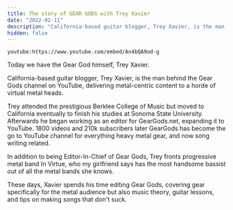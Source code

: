 ```yaml
---
title: The story of GEAR GODS with Trey Xavier
date: "2022-02-11"
description: "California-based guitar blogger, Trey Xavier, is the man behind the Gear Gods channel on YouTube, delivering metal-centric content to a horde of virtual metal heads."
hidden: false
---
```


`youtube:https://www.youtube.com/embed/An4bQA9od-g`

Today we have the Gear God himself, Trey Xavier.

California-based guitar blogger, Trey Xavier, is the man behind the Gear Gods channel on YouTube, delivering metal-centric content to a horde of virtual metal heads.

Trey attended the prestigious Berklee College of Music but moved to California eventually to finish his studies at Sonoma State University. Afterwards he began working as an editor for GearGods.net, expanding it to YouTube. 1800 videos and 210k subscribers later GearGods has become the go to YouTube channel for everything heavy metal gear, and now song writing related.

In addition to being Editor-In-Chief of Gear Gods, Trey fronts progressive metal band In Virtue, who my girlfriend says has the most handsome bassist out of all the metal bands she knows.

These days, Xavier spends his time editing Gear Gods, covering gear specifically for the metal audience but also music theory, guitar lessons, and tips on making songs that don't suck.
